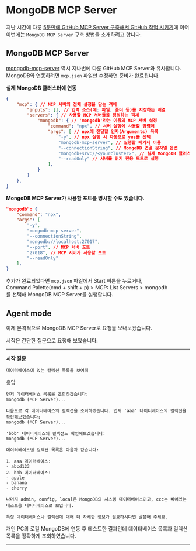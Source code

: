 # MongoDB MCP Server

지난 시간에 다룬 [5분만에 GitHub MCP Server 구축해서 GitHub 작업 시키기](https://data-make.tistory.com/799)에 이어 이번에는 `MongoDB MCP Server` 구축 방법을 소개하려고 합니다.

## MongoDB MCP Server

[mongodb-mcp-server](https://github.com/mongodb-js/mongodb-mcp-server) 역시 지나번에 다룬 GitHub MCP Server와 유사합니다.  
MongoDB와 연동하려면 `mcp.json` 파일만 수정하면 준비가 완료됩니다.

**실제 MongoDB 클러스터에 연동**

```json
{
    "mcp": { // MCP 서버의 전체 설정을 담는 객체
        "inputs": [], // 입력 소스(예: 파일, 폴더 등)를 지정하는 배열
        "servers": { // 사용할 MCP 서버들을 정의하는 객체
            "mongodb": { // 'mongodb'라는 이름의 MCP 서버 설정
                "command": "npx", // 서버 실행에 사용할 명령어
                "args": [ // npx에 전달할 인자(Arguments) 목록
                    "-y", // npx 실행 시 자동으로 yes를 선택
                    "mongodb-mcp-server", // 실행할 패키지 이름
                    "--connectionString", // MongoDB 연결 문자열 옵션
                    "mongodb+srv://<yourcluster>", // 실제 MongoDB 클러스터의 연결 정보
                    "--readOnly" // 서버를 읽기 전용 모드로 실행
                ],
            }
        }
    },
}
```

**MongoDB MCP Server가 사용할 포트를 명시할 수도 있습니다.**

```json
"mongodb": {
    "command": "npx",
    "args": [
        "-y", 
        "mongodb-mcp-server", 
        "--connectionString", 
        "mongodb://localhost:27017",
        "--port", // MCP 서버 포트             
        "27018", // MCP 서버가 사용할 포트
        "--readOnly"
    ],
}
```

추가가 완료되었다면 `mcp.json` 파일에서 Start 버튼을 누르거나,  
Command Palette(cmd + shift + p) > MCP: List Servers > mongodb  
를 선택해 MongoDB MCP Server를 실행합니다.

## Agent mode

이제 본격적으로 MongoDB MCP Server로 요청을 보내보겠습니다.

시작은 간단한 질문으로 요청해 보았습니다.

---

**시작 질문**

```text
데이터베이스에 있는 컬렉션 목록을 보여줘
```

응답

```text
먼저 데이터베이스 목록을 조회하겠습니다:
mongodb (MCP Server)...

다음으로 각 데이터베이스의 컬렉션을 조회하겠습니다. 먼저 'aaa' 데이터베이스의 컬렉션을 확인해보겠습니다:
mongodb (MCP Server)...

'bbb' 데이터베이스의 컬렉션도 확인해보겠습니다:
mongodb (MCP Server)...

데이터베이스별 컬렉션 목록은 다음과 같습니다:

1. aaa 데이터베이스:
- abcd123
2. bbb 데이터베이스:
- apple 
- banana
- cherry

나머지 admin, config, local은 MongoDB의 시스템 데이터베이스이고, ccc는 비어있는 테스트용 데이터베이스로 보입니다.

특정 데이터베이스나 컬렉션에 대해 더 자세한 정보가 필요하시다면 말씀해 주세요.
```

개인 PC의 로컬 MongoDB에 연동 후 테스트한 결과인데 데이터베이스 목록과 컬렉션 목록을 정확하게 조회하였습니다.

---
